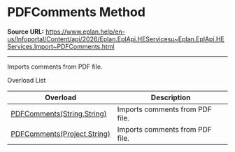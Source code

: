 # PDFComments Method

**Source URL:** https://www.eplan.help/en-us/Infoportal/Content/api/2026/Eplan.EplApi.HEServicesu~Eplan.EplApi.HEServices.Import~PDFComments.html

---

Imports comments from PDF file.

Overload List

| Overload | Description |
| --- | --- |
| [PDFComments(String,String)](Eplan.EplApi.HEServicesu~Eplan.EplApi.HEServices.Import~PDFComments(String,String).html) | Imports comments from PDF file. |
| [PDFComments(Project,String)](Eplan.EplApi.HEServicesu~Eplan.EplApi.HEServices.Import~PDFComments(Project,String).html) | Imports comments from PDF file. |
